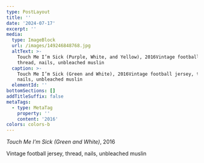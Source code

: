```yaml
---
type: PostLayout
title: ''
date: '2024-07-17'
excerpt: ''
media:
  type: ImageBlock
  url: /images/149246848768.jpg
  altText: >-
    Touch Me I’m Sick (Purple, White, and Yellow), 2016Vintage football jersey,
    thread, nails, unbleached muslin
  caption: >-
    Touch Me I’m Sick (Green and White), 2016Vintage football jersey, thread,
    nails, unbleached muslin
  elementId: ''
bottomSections: []
addTitleSuffix: false
metaTags:
  - type: MetaTag
    property: ''
    content: '2016'
colors: colors-b
---
```

*Touch Me I’m Sick (Green and White)*, 2016

Vintage football jersey, thread, nails, unbleached muslin
